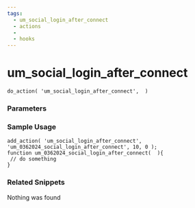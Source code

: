 ```yaml
---
tags: 
  - um_social_login_after_connect
  - actions
  - 
  - hooks
---
```

# um\_social\_login\_after\_connect

``` php:no-line-numbers
do_action( 'um_social_login_after_connect',  )
```
<div class='hook-sep'></div>

### Parameters

<div class='hook-sep'></div>



### Sample Usage

``` php:no-line-numbers
add_action( 'um_social_login_after_connect', 'um_0362024_social_login_after_connect', 10, 0 );
function um_0362024_social_login_after_connect(  ){
 // do something
}
```
<div class='hook-sep'></div>



### Related Snippets

Nothing was found

